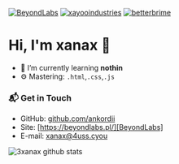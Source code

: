 [![BeyondLabs](https://img.shields.io/website?logo=google-chrome&logoColor=white&down_color=red&down_message=offline&label=beyondlabs.pl&style=for-the-badge&up_message=online&url=https%3A%2F%2Fbeyondlabs.pl)][BeyondLabs]
[![xayooindustries](https://img.shields.io/website?logo=google-chrome&logoColor=white&down_color=red&down_message=offline&label=xayooindustries.us&style=for-the-badge&up_message=online&url=https%3A%2F%2Fxayooindustries.us)][xayooindustries]
[![betterbrime](https://img.shields.io/website?logoColor=white&down_color=red&down_message=offline&label=betterbri.me&style=for-the-badge&up_message=online&url=https%3A%2F%2Fbetterbri.me)][betterbrime]

# Hi, I'm xanax 👋

- 🌱 I’m currently learning **nothin**
- ⚙️ Mastering: `.html`,`.css`,`.js`


### 📬 Get in Touch

- GitHub: [github.com/ankordii][github]
- Site: [https://beyondlabs.pl/][BeyondLabs]
- E-mail: xanax@4uss.cyou

![3xanax github stats](https://github-readme-stats.vercel.app/api?username=ankordii&show_icons=true&hide_border=true&theme=dracula)

[xayooindustries]: https://xayooindustries.us
[BeyondLabs]: https://4uss.cyou
[betterbrime]: https://betterbri.me
[youtube]: https://www.youtube.com/tonieholak
[github]: https://github.com/ankordii
